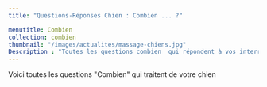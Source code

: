 ```yaml
---
title: "Questions-Réponses Chien : Combien ... ?"

menutitle: Combien
collection: combien
thumbnail: "/images/actualites/massage-chiens.jpg"
Description : "Toutes les questions combien  qui répondent à vos interrogations canines !"
---
```


Voici toutes les questions "Combien" qui traitent de votre chien
